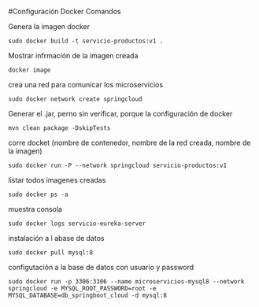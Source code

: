 #Configuración Docker Comandos

Genera la imagen docker

```
sudo docker build -t servicio-productos:v1 .
```

Mostrar infrmación de la imagen creada
```
docker image
```

crea una red para comunicar los microservicios

```
sudo docker network create springcloud
```

Generar el .jar, perno sin verificar, porque la configuración de docker

```
mvn clean package -DskipTests
```

corre docket (nombre de contenedor, nombre de la red creada, nombre de la imagen)

```
sudo docker run -P --network springcloud servicio-productos:v1
```

listar todos imagenes creadas
```
sudo docker ps -a
```

muestra consola
```
sudo docker logs servicio-eureka-server
```

instalación a l abase de datos
```
sudo docker pull mysql:8
```

configutación a la base de datos con usuario y password
```
sudo docker run -p 3306:3306 --name microservicios-mysql8 --network springcloud -e MYSQL_ROOT_PASSWORD=root -e MYSQL_DATABASE=db_springboot_cloud -d mysql:8
```
